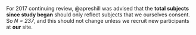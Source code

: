 For 2017 continuing review, @apreshill was advised that the **total subjects since study began** should only reflect subjects that we ourselves consent. So *N = 237*, and this should not change unless we recruit new participants at **our** site.